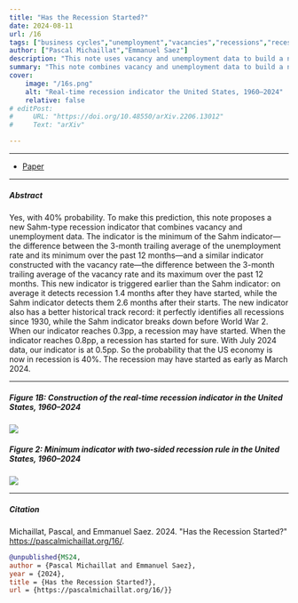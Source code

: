 ```yaml
---
title: "Has the Recession Started?" 
date: 2024-08-11
url: /16
tags: ["business cycles","unemployment","vacancies","recessions","recession indicator","Sahm rule"]
author: ["Pascal Michaillat","Emmanuel Saez"]
description: "This note uses vacancy and unemployment data to build a new real-time recession indicator. It shows that the US may have been in recession since March 2024."
summary: "This note combines vacancy and unemployment data to build a new Sahm-type recession indicator. The indicator shows that the US economy may have entered a recession as early as March 2024. In July 2024, the probability that the US economy is in a recession is 40%."
cover:
    image: "/16s.png"
    alt: "Real-time recession indicator the United States, 1960–2024"
    relative: false
# editPost:
#     URL: "https://doi.org/10.48550/arXiv.2206.13012"
#     Text: "arXiv"

---
```


---

+ [Paper](/16.pdf)

---

##### Abstract

Yes, with 40\% probability. To make this prediction, this note proposes a new Sahm-type recession indicator that combines vacancy and unemployment data. The indicator is the minimum of the Sahm indicator—the difference between the 3-month trailing average of the unemployment rate and its minimum over the past 12 months—and a similar indicator constructed with the vacancy rate—the difference between the 3-month trailing average of the vacancy rate and its maximum over the past 12 months. This new indicator is triggered earlier than the Sahm indicator: on average it detects recession 1.4 months after they have started, while the Sahm indicator detects them 2.6 months after their starts. The new indicator also has a better historical track record: it perfectly identifies all recessions since 1930, while the Sahm indicator breaks down before World War 2.  When our indicator reaches 0.3pp, a recession may have started. When the indicator reaches 0.8pp, a recession has started for sure. With July 2024 data, our indicator is at 0.5pp. So the probability that the US economy is now in recession is 40%. The recession may have started as early as March 2024.

---

##### Figure 1B:  Construction of the real-time recession indicator in the United States, 1960–2024

![](/16a.png)

##### Figure 2:  Minimum indicator with two-sided recession rule in the United States, 1960–2024

![](/16b.png)

---

##### Citation

Michaillat, Pascal, and Emmanuel Saez. 2024. "Has the Recession Started?" https://pascalmichaillat.org/16/.

```BibTeX
@unpublished{MS24,
author = {Pascal Michaillat and Emmanuel Saez},
year = {2024},
title = {Has the Recession Started?},
url = {https://pascalmichaillat.org/16/}}
```

<!-- ---

##### Related material

+ [Presentation slides](/13p.pdf) -->